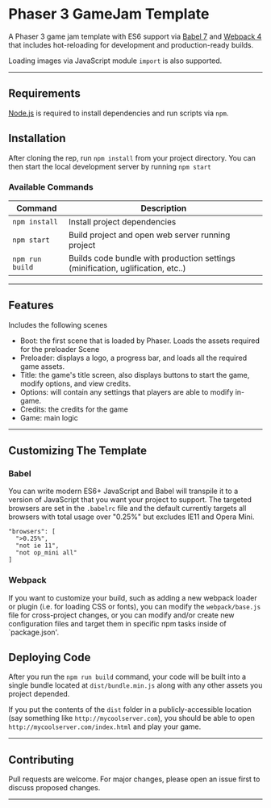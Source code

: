 # Phaser 3 GameJam Template

A Phaser 3 game jam template with ES6 support via [Babel 7](https://babeljs.io/) and [Webpack 4](https://webpack.js.org/)
that includes hot-reloading for development and production-ready builds.

Loading images via JavaScript module `import` is also supported.

- - -
## Requirements

[Node.js](https://nodejs.org) is required to install dependencies and run scripts via `npm`.

## Installation

After cloning the rep, run `npm install` from your project directory. You can then start the local development server by running `npm start`

### Available Commands
| Command | Description |
|---------|-------------|
| `npm install` | Install project dependencies |
| `npm start` | Build project and open web server running project |
| `npm run build` | Builds code bundle with production settings (minification, uglification, etc..) |

- - -
## Features

Includes the following scenes
- Boot: the first scene that is loaded by Phaser. Loads the assets required for the preloader             Scene
- Preloader: displays a logo, a progress bar, and loads all the required game assets.
- Title: the game's title screen, also displays buttons to start the game, modify options, and             view credits.
- Options: will contain any settings that players are able to modify in-game.
- Credits: the credits for the game
- Game: main logic

- - -
## Customizing The Template

### Babel
You can write modern ES6+ JavaScript and Babel will transpile it to a version of JavaScript that you
want your project to support. The targeted browsers are set in the `.babelrc` file and the default currently
targets all browsers with total usage over "0.25%" but excludes IE11 and Opera Mini.

  ```
  "browsers": [
    ">0.25%",
    "not ie 11",
    "not op_mini all"
  ]
  ```

### Webpack
If you want to customize your build, such as adding a new webpack loader or plugin (i.e. for loading CSS or fonts), you can
modify the `webpack/base.js` file for cross-project changes, or you can modify and/or create
new configuration files and target them in specific npm tasks inside of `package.json'.

## Deploying Code
After you run the `npm run build` command, your code will be built into a single bundle located at 
`dist/bundle.min.js` along with any other assets you project depended. 

If you put the contents of the `dist` folder in a publicly-accessible location (say something like `http://mycoolserver.com`), 
you should be able to open `http://mycoolserver.com/index.html` and play your game.

- - -
## Contributing

Pull requests are welcome. For major changes, please open an issue first to discuss proposed changes.

- - -
